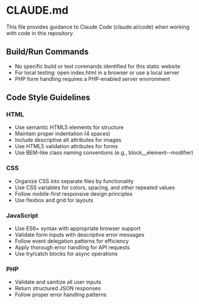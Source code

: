# CLAUDE.md

This file provides guidance to Claude Code (claude.ai/code) when working with code in this repository.

## Build/Run Commands
- No specific build or test commands identified for this static website
- For local testing: open index.html in a browser or use a local server
- PHP form handling requires a PHP-enabled server environment

## Code Style Guidelines

### HTML
- Use semantic HTML5 elements for structure
- Maintain proper indentation (4 spaces)
- Include descriptive alt attributes for images
- Use HTML5 validation attributes for forms
- Use BEM-like class naming conventions (e.g., block__element--modifier)

### CSS
- Organize CSS into separate files by functionality 
- Use CSS variables for colors, spacing, and other repeated values
- Follow mobile-first responsive design principles
- Use flexbox and grid for layouts

### JavaScript
- Use ES6+ syntax with appropriate browser support
- Validate form inputs with descriptive error messages
- Follow event delegation patterns for efficiency
- Apply thorough error handling for API requests
- Use try/catch blocks for async operations

### PHP
- Validate and sanitize all user inputs
- Return structured JSON responses
- Follow proper error handling patterns